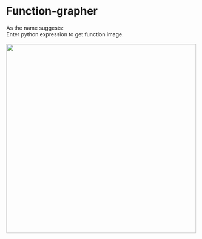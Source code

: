 # Function-grapher
As the name suggests:<br>
Enter python expression to get function image.<br><br>
<image width="500" height="500" src=https://user-images.githubusercontent.com/71537369/152919185-f3c8bf08-894d-481d-86a2-57a6f14e1b37.png>

